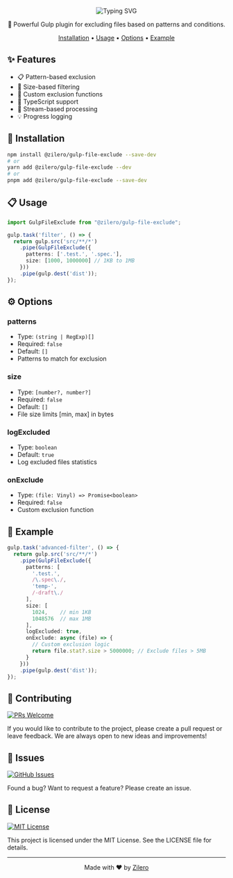 <div align="center">

<img src="https://readme-typing-svg.demolab.com?font=Montserrat&weight=700&size=35&duration=3000&pause=1000&color=CF4647&background=45FF0000&center=true&vCenter=true&width=600&height=70&lines=Gulp+File+Exclude;Smart+%26+Flexible;Pattern+Based+Filtering" alt="Typing SVG" />

🚫 Powerful Gulp plugin for excluding files based on patterns and conditions.

[Installation](#-installation) •
[Usage](#-usage) •
[Options](#-options) •
[Example](#-example)

</div>

## ✨ Features

- 📋 Pattern-based exclusion
- 📏 Size-based filtering
- 🔄 Custom exclusion functions
- 📝 TypeScript support
- 🚀 Stream-based processing
- 💡 Progress logging

## 🚀 Installation

```bash
npm install @zilero/gulp-file-exclude --save-dev
# or
yarn add @zilero/gulp-file-exclude --dev
# or
pnpm add @zilero/gulp-file-exclude --save-dev
```

## 📋 Usage

```typescript
import GulpFileExclude from "@zilero/gulp-file-exclude";

gulp.task('filter', () => {
  return gulp.src('src/**/*')
    .pipe(GulpFileExclude({
      patterns: ['.test.', '.spec.'],
      size: [1000, 1000000] // 1KB to 1MB
    }))
    .pipe(gulp.dest('dist'));
});
```

## ⚙️ Options

### patterns
- Type: `(string | RegExp)[]`
- Required: `false`
- Default: `[]`
- Patterns to match for exclusion

### size
- Type: `[number?, number?]`
- Required: `false`
- Default: `[]`
- File size limits [min, max] in bytes

### logExcluded
- Type: `boolean`
- Default: `true`
- Log excluded files statistics

### onExclude
- Type: `(file: Vinyl) => Promise<boolean>`
- Required: `false`
- Custom exclusion function

## 📝 Example

```typescript
gulp.task('advanced-filter', () => {
  return gulp.src('src/**/*')
    .pipe(GulpFileExclude({
      patterns: [
        '.test.',
        /\.spec\./,
        'temp-',
        /-draft\./
      ],
      size: [
        1024,    // min 1KB
        1048576  // max 1MB
      ],
      logExcluded: true,
      onExclude: async (file) => {
        // Custom exclusion logic
        return file.stat?.size > 5000000; // Exclude files > 5MB
      }
    }))
    .pipe(gulp.dest('dist'));
});
```

## 🤝 Contributing

[![PRs Welcome](https://img.shields.io/badge/PRs-welcome-brightgreen.svg)](CONTRIBUTING.md)

If you would like to contribute to the project, please create a pull request or leave feedback. We are always open to new ideas and improvements!

## 🐛 Issues

[![GitHub Issues](https://img.shields.io/github/issues/zilero/gulp-plugins-hub.svg)](https://github.com/zilero/gulp-plugins-hub/issues)

Found a bug? Want to request a feature? Please create an issue.

## 📄 License

[![MIT License](https://img.shields.io/badge/license-MIT-blue.svg)](LICENSE)

This project is licensed under the MIT License. See the LICENSE file for details.

---

<div align="center">

Made with ❤️ by [Zilero](https://github.com/zilero)

</div>
